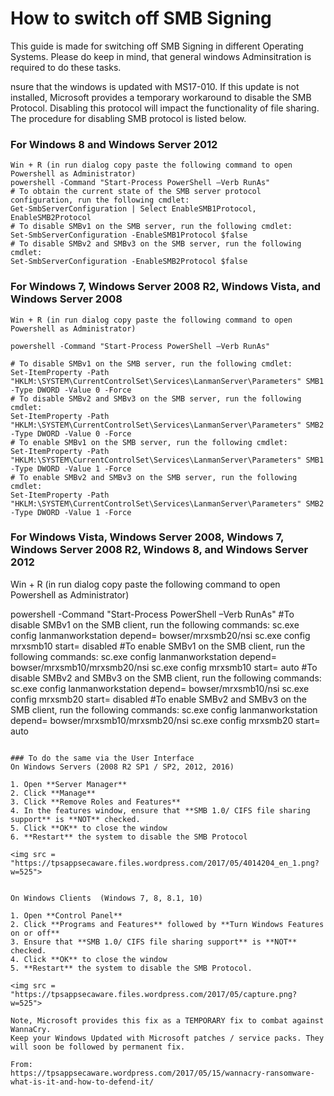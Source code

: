 # How to switch off SMB Signing 

This guide is made for switching off SMB Signing in different Operating Systems. Please do keep in mind, that general windows Adminsitration is required to do these tasks. 

nsure that the windows is updated with MS17-010. If this update is not installed, Microsoft provides a temporary workaround to disable the SMB Protocol. Disabling this protocol will impact the functionality of file sharing. The procedure for disabling SMB protocol is listed below.

### For Windows 8 and Windows Server 2012
```
Win + R (in run dialog copy paste the following command to open Powershell as Administrator)
powershell -Command "Start-Process PowerShell –Verb RunAs" 
# To obtain the current state of the SMB server protocol configuration, run the following cmdlet:
Get-SmbServerConfiguration | Select EnableSMB1Protocol, EnableSMB2Protocol
# To disable SMBv1 on the SMB server, run the following cmdlet:
Set-SmbServerConfiguration -EnableSMB1Protocol $false
# To disable SMBv2 and SMBv3 on the SMB server, run the following cmdlet:
Set-SmbServerConfiguration -EnableSMB2Protocol $false
```
### For Windows 7, Windows Server 2008 R2, Windows Vista, and Windows Server 2008

```
Win + R (in run dialog copy paste the following command to open Powershell as Administrator)

powershell -Command "Start-Process PowerShell –Verb RunAs" 

# To disable SMBv1 on the SMB server, run the following cmdlet:
Set-ItemProperty -Path "HKLM:\SYSTEM\CurrentControlSet\Services\LanmanServer\Parameters" SMB1 -Type DWORD -Value 0 -Force
# To disable SMBv2 and SMBv3 on the SMB server, run the following cmdlet:
Set-ItemProperty -Path "HKLM:\SYSTEM\CurrentControlSet\Services\LanmanServer\Parameters" SMB2 -Type DWORD -Value 0 -Force
# To enable SMBv1 on the SMB server, run the following cmdlet:
Set-ItemProperty -Path "HKLM:\SYSTEM\CurrentControlSet\Services\LanmanServer\Parameters" SMB1 -Type DWORD -Value 1 -Force
# To enable SMBv2 and SMBv3 on the SMB server, run the following cmdlet:
Set-ItemProperty -Path "HKLM:\SYSTEM\CurrentControlSet\Services\LanmanServer\Parameters" SMB2 -Type DWORD -Value 1 -Force
```

### For Windows Vista, Windows Server 2008, Windows 7, Windows Server 2008 R2, Windows 8, and Windows Server 2012

Win + R (in run dialog copy paste the following command to open Powershell as Administrator)

powershell -Command "Start-Process PowerShell –Verb RunAs" 
#To disable SMBv1 on the SMB client, run the following commands:
sc.exe config lanmanworkstation depend= bowser/mrxsmb20/nsi
sc.exe config mrxsmb10 start= disabled
#To enable SMBv1 on the SMB client, run the following commands:
sc.exe config lanmanworkstation depend= bowser/mrxsmb10/mrxsmb20/nsi 
sc.exe config mrxsmb10 start= auto
#To disable SMBv2 and SMBv3 on the SMB client, run the following commands:
sc.exe config lanmanworkstation depend= bowser/mrxsmb10/nsi 
sc.exe config mrxsmb20 start= disabled
#To enable SMBv2 and SMBv3 on the SMB client, run the following commands:
sc.exe config lanmanworkstation depend= bowser/mrxsmb10/mrxsmb20/nsi 
sc.exe config mrxsmb20 start= auto
```

### To do the same via the User Interface
On Windows Servers (2008 R2 SP1 / SP2, 2012, 2016)

1. Open **Server Manager**
2. Click **Manage**
3. Click **Remove Roles and Features**
4. In the features window, ensure that **SMB 1.0/ CIFS file sharing support** is **NOT** checked.
5. Click **OK** to close the window
6. **Restart** the system to disable the SMB Protocol

<img src = "https://tpsappsecaware.files.wordpress.com/2017/05/4014204_en_1.png?w=525">


On Windows Clients  (Windows 7, 8, 8.1, 10)

1. Open **Control Panel**
2. Click **Programs and Features** followed by **Turn Windows Features on or off**
3. Ensure that **SMB 1.0/ CIFS file sharing support** is **NOT** checked.
4. Click **OK** to close the window
5. **Restart** the system to disable the SMB Protocol.

<img src = "https://tpsappsecaware.files.wordpress.com/2017/05/capture.png?w=525">

Note, Microsoft provides this fix as a TEMPORARY fix to combat against WannaCry. 
Keep your Windows Updated with Microsoft patches / service packs. They will soon be followed by permanent fix.

From:
https://tpsappsecaware.wordpress.com/2017/05/15/wannacry-ransomware-what-is-it-and-how-to-defend-it/
